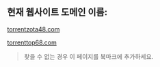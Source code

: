 ## 현재 웹사이트 도메인 이름:

[torrentzota48.com](https://torrentzota48.com)

[torrenttop68.com](https://torrenttop68.com)


> 찾을 수 없는 경우 이 페이지를 북마크에 추가하세요.
